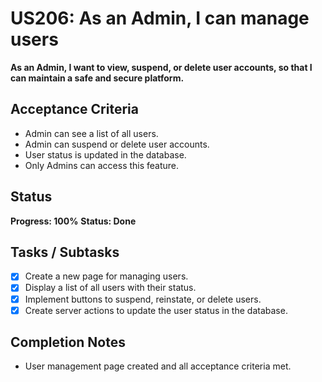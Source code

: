 # US206: As an Admin, I can manage users

**As an Admin, I want to view, suspend, or delete user accounts, so that I can maintain a safe and secure platform.**

## Acceptance Criteria
- Admin can see a list of all users.
- Admin can suspend or delete user accounts.
- User status is updated in the database.
- Only Admins can access this feature.

## Status
**Progress: 100%**
**Status: Done**

## Tasks / Subtasks
- [x] Create a new page for managing users.
- [x] Display a list of all users with their status.
- [x] Implement buttons to suspend, reinstate, or delete users.
- [x] Create server actions to update the user status in the database.

## Completion Notes
- User management page created and all acceptance criteria met. 